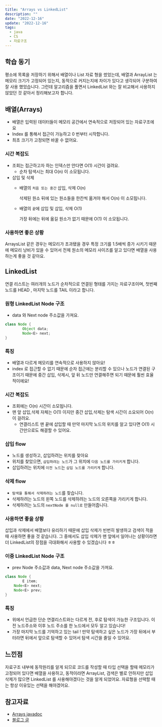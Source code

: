```yaml
---
title: "Arrays vs LinkedList"
description: ""
date: "2022-12-16"
update: "2022-12-16"
tags:
  - java
  - CS
  - 자료구조
---
```


## 학습 동기

평소에 목록을 저장하기 위해서 배열이나 List 자료 형을 썼었는데, 배열과 ArrayList 는 메모리 크기가 고정되어 있는지, 동적으로 커지는지에 차이가 있다고 생각되어 구분하여 잘 사용 했었습니다. 그런데 알고리즘을 풀면서 LinkedList 와는 잘 비교해서 사용하지 않았던 것 같아서 정리해보고자 합니다.

## 배열(Arrays)

- 배열은 입력된 데이터들이 메모리 공간에서 연속적으로 저장되어 있는 자료구조에요
- Index 를 통해서 접근이 가능하고 0 번부터 시작합니다.
- 최초 크기가 고정되면 바꿀 수 없어요.

### 시간 복잡도

- 조회는 접근하고자 하는 인덱스만 안다면 O(1) 시간이 걸려요.
    - 순차 탐색시는 최대 O(n) 이 소모됩니다.
- 삽입 및 삭제
    - 배열의 `처음 또는 중간` 삽입, 삭제 O(n)
        
        삭제된 원소 뒤에 있는 원소들을 한칸씩 옮겨야 해서 O(n) 이 소모됩니다.
        
    - 배열의 `끝`에 삽입 및 삽입, 삭제  O(1)
        
        가장 뒤에는 뒤에 옮길 원소가 없기 때문에 O(1) 이 소모됩니다.
        
    

### 사용하면 좋은 상황

ArraysList 같은 경우는 메모리가 초과됐을 경우 특정 크기를 1.5배씩 증가 시키기 때문에 메모리 낭비가 있을 수 있어서 전체 원소의 메모리 사이즈를 알고 있다면 배열을 사용하는게 좋을 것 같아요. 

## LinkedList

연결 리스트는 여러개의 노드가 순차적으로 연결된 형태를 가지는 자료구조이며, 첫번째 노드를 HEAD , 마지막 노드를 TAIL 이라고 합니다. 

### 원형 LinkedList Node 구조

- data  와 Next node 주소값을 가져요.

```java
class Node {
		Object data;
		Node<E> next;
}
```

### 특징

- 배열과 다르게 메모리를 연속적으로 사용하지 않아요!
- index 로 접근할 수 없기 때문에 순차 접근에는 분리할 수 있으나 노드가 연결된 구조이기 때문에 중간 삽입, 삭제시, 앞 뒤 노드만 연결해주면 되기 때문에 훨씬 효율적이에요!

### 시간 복잡도

- 조회에는 O(n) 시간이 소모됩니다.
- 맨 앞 삽입,삭제 자체는 O(1) 이지만 중간 삽입,삭제는 탐색 시간이 소요되어 O(n) 이 걸려요.
    - 연결리스트 맨 끝에 삽입할 때 만약 마지막 노드의 위치를 알고 있다면 O(1) 시간만으로도 해결할 수 있어요.

### 삽입 flow

- 노드를 생성하고, 삽입하려는 위치를 찾아요
- 위치를 찾았으면, `삽입하려는 노드`가 그 위치에 `다음 노드를 가리키게` 합니다.
- 삽입하려는 위치에 `이전 노드`는 `삽입 노드를 가리키게` 합니다.

### 삭제 flow

- `탐색을 통해서 삭제하려는 노드`를 찾습니다.
- 삭제하려는 노드의 왼쪽 노드를 삭제하려는 노드의 오른쪽을 가리키게 합니다.
- 삭제하려는 노드의 `nextNode 를 null로` 만들어줍니다.

### 사용하면 좋을 상황

삽입과 삭제에서 배열보다 유리하기 때문에 삽입 삭제가 빈번히 발생하고 검색이 적을 때 사용하면 좋을 것 같습니다. 그 중에서도 삽입 삭제가 맨 앞에서 일어나는 상황이라면 더 LinkedList의 장점을 극대화해서 사용할 수 있겠습니다 ㅎㅎ 

### 이중 LinkedList  Node 구조

- prev Node  주소값과 data,  Next node 주소값을 가져요.

```java
class Node {
		E item;
    Node<E> next;
    Node<E> prev;
}
```

### 특징

- 위에서 언급한 단순 연결리스트와는 다르게 전, 후로 탐색이 가능한 구조입니다. 이전 노드주소와 이후 노드 주소를 한 노드에서 모두 알고 있습니다!
- 가장 마지막 노드를 기억하고 있는 tail ! 만약 탐색하고 싶은 노드가 가장 뒤에서 부터라면 뒤에서 앞으로 탐색할 수 있어서 탐색 시간을 줄일 수 있어요.

## 느낀점

자료구조 내부에 동작원리를 알게 되므로 코드를 작성할 때 타입 선택을 할때 메모리가 고정되어 있다면 배열을 사용하고, 동적이라면 ArrayList, 검색은 별로 안하지만 삽입 삭제가 많으면 LinkedList 를 사용해야겠다는 것을 알게 되었어요. 자료형을 선택할 때는 항상 이유있는 선택을 해야겠어요. 

## 참고자료

- [Arrays javadoc](https://docs.oracle.com/en/java/javase/12/docs/api/java.base/java/util/Arrays.html)
- [블로그 글](https://hongcoding.tistory.com/74)